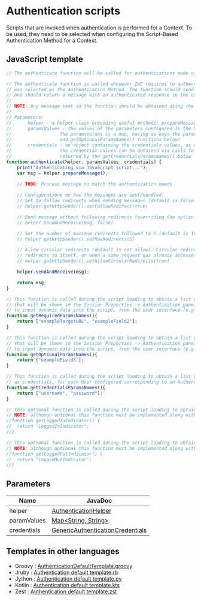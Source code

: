 Authentication scripts
======================

Scripts that are invoked when authentication is performed for a Context. 
To be used, they need to be selected when configuring the Script-Based Authentication Method for a Context.  

## JavaScript template

```JavaScript
// The authenticate function will be called for authentications made via ZAP.

// The authenticate function is called whenever ZAP requires to authenticate, for a Context for which this script
// was selected as the Authentication Method. The function should send any messages that are required to do the authentication
// and should return a message with an authenticated response so the calling method.
//
// NOTE: Any message sent in the function should be obtained using the 'helper.prepareMessage()' method.
//
// Parameters:
//		helper - a helper class providing useful methods: prepareMessage(), sendAndReceive(msg), getHttpSender()
//		paramsValues - the values of the parameters configured in the Session Properties -> Authentication panel.
//					The paramsValues is a map, having as keys the parameters names (as returned by the getRequiredParamsNames()
//					and getOptionalParamsNames() functions below)
//		credentials - an object containing the credentials values, as configured in the Session Properties -> Users panel.
//					The credential values can be obtained via calls to the getParam(paramName) method. The param names are the ones
//					returned by the getCredentialsParamsNames() below
function authenticate(helper, paramsValues, credentials) {
	print("Authenticating via JavaScript script...");
	var msg = helper.prepareMessage();
	
	// TODO: Process message to match the authentication needs

	// Configurations on how the messages are sent/handled:
	// Set to follow redirects when sending messages (default is false).
	// helper.getHttpSender().setFollowRedirect(true)

	// Send message without following redirects (overriding the option previously set).
	// helper.sendAndReceive(msg, false)

	// Set the number of maximum redirects followed to 5 (default is 100). Main purpose is to prevent infinite loops.
	// helper.getHttpSender().setMaxRedirects(5)

	// Allow circular redirects (default is not allow). Circular redirects happen when a request
	// redirects to itself, or when a same request was already accessed in a chain of redirects.
	// helper.getHttpSender().setAllowCircularRedirects(true)

	helper.sendAndReceive(msg);

	return msg;
}

// This function is called during the script loading to obtain a list of the names of the required configuration parameters,
// that will be shown in the Session Properties -> Authentication panel for configuration. They can be used
// to input dynamic data into the script, from the user interface (e.g. a login URL, name of POST parameters etc.)
function getRequiredParamsNames(){
	return ["exampleTargetURL", "exampleField2"];
}

// This function is called during the script loading to obtain a list of the names of the optional configuration parameters,
// that will be shown in the Session Properties -> Authentication panel for configuration. They can be used
// to input dynamic data into the script, from the user interface (e.g. a login URL, name of POST parameters etc.)
function getOptionalParamsNames(){
	return ["exampleField3"];
}

// This function is called during the script loading to obtain a list of the names of the parameters that are required,
// as credentials, for each User configured corresponding to an Authentication using this script 
function getCredentialsParamsNames(){
	return ["username", "password"];
}

// This optional function is called during the script loading to obtain the logged in indicator.
// NOTE: although optional this function must be implemented along with the function getLoggedOutIndicator().
//function getLoggedInIndicator() {
//	return "LoggedInIndicator";
//}

// This optional function is called during the script loading to obtain the logged out indicator.
// NOTE: although optional this function must be implemented along with the function getLoggedInIndicator().
//function getLoggedOutIndicator() {
//	return "LoggedOutIndicator";
//}
```

## Parameters
| Name | JavaDoc |
| --- | --- |
| helper | [AuthenticationHelper](https://static.javadoc.io/org.zaproxy/zap/2.9.0/org/zaproxy/zap/authentication/AuthenticationHelper.html) |
| paramValues | [Map<String, String>](https://docs.oracle.com/javase/8/docs/api/java/util/Map.html) |
| credentials | [GenericAuthenticationCredentials](https://static.javadoc.io/org.zaproxy/zap/2.9.0/org/zaproxy/zap/authentication/GenericAuthenticationCredentials.html) |

## Templates in other languages

* Groovy : [AuthenticationDefaultTemplate.groovy](https://github.com/zaproxy/zap-extensions/blob/master/addOns/groovy/src/main/zapHomeFiles/scripts/templates/authentication/AuthenticationDefaultTemplate.groovy)
* Jruby : [Authentication default template.rb](https://github.com/zaproxy/zap-extensions/blob/master/addOns/jruby/src/main/zapHomeFiles/scripts/templates/authentication/Authentication%20default%20template.rb)
* Jython : [Authentication default template.py](https://github.com/zaproxy/zap-extensions/blob/master/addOns/jython/src/main/zapHomeFiles/scripts/templates/authentication/Authentication%20default%20template.py)
* Kotlin : [Authentication default template.kts](https://github.com/zaproxy/zap-extensions/blob/master/addOns/kotlin/src/main/zapHomeFiles/scripts/templates/authentication/Authentication%20default%20template.kts)
* Zest : [Authentication default template.zst](https://github.com/zaproxy/zap-extensions/blob/master/addOns/zest/src/main/zapHomeFiles/scripts/templates/authentication/Authentication%20default%20template.zst)

